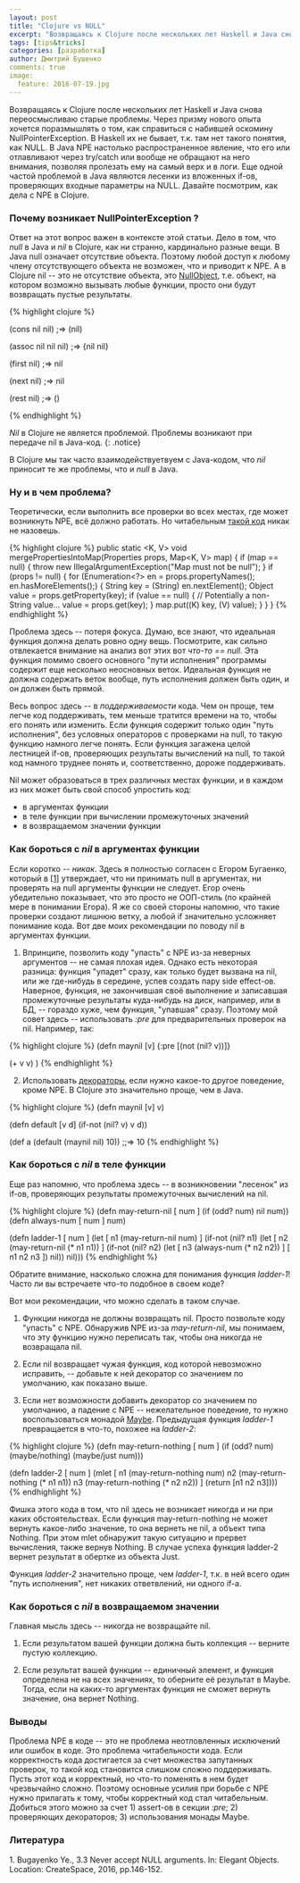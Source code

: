 ```yaml
---
layout: post
title: "Clojure vs NULL"
excerpt: "Возвращаясь к Clojure после нескольких лет Haskell и Java снова переосмысливаю старые проблемы. Через призму нового опыта хочется поразмышлять о том, как справиться с набившей оскомину NullPointerException. В Haskell их не бывает, т.к. там нет такого понятия, как NULL. В Java NPE настолько распространенное явление, что его или отлавливают через try/catch или вообще не обращают на него внимания, позволяя пролезать ему на самый верх и в логи. Еще одной частой проблемой в Java являются лесенки из вложенных if-ов, проверяющих входные параметры на NULL. А как дела с NPE в Clojure?"
tags: [tips&tricks]
categories: [разработка]
author: Дмитрий Бушенко
comments: true
image:
  feature: 2016-07-19.jpg
---
```


Возвращаясь к Clojure после нескольких лет Haskell и Java снова переосмысливаю старые проблемы. Через призму нового опыта хочется поразмышлять о том, как справиться с набившей оскомину NullPointerException. В Haskell их не бывает, т.к. там нет такого понятия, как NULL. В Java NPE настолько распространенное явление, что его или отлавливают через try/catch или вообще не обращают на него внимания, позволяя пролезать ему на самый верх и в логи. Еще одной частой проблемой в Java являются лесенки из вложенных if-ов, проверяющих входные параметры на NULL. Давайте посмотрим, как дела с NPE в Clojure.

### Почему возникает NullPointerException ?

Ответ на этот вопрос важен в контексте этой статьи. Дело в том, что *null* в Java и *nil* в Clojure, как ни странно, кардинально разные вещи. В Java null означает отсутствие объекта. Поэтому любой доступ к любому члену отсутствующего объекта не возможен, что и приводит к NPE. А в Clojure nil -- это не отсутствие объекта, это [NullObject](https://en.wikipedia.org/wiki/Null_Object_pattern), т.е. объект, на котором возможно вызывать любые функции, просто они будут возвращать пустые результаты.


{% highlight clojure %}

(cons nil nil)
;=> (nil)

(assoc nil nil nil)
;=> {nil nil}

(first nil)
;=> nil

(next nil)
;=> nil

(rest nil)
;=> ()

{% endhighlight %}


*Nil* в Clojure не является проблемой. Проблемы возникают при передаче nil в Java-код.
{: .notice}

В Clojure мы так часто взаимодействуетвуем с Java-кодом, что *nil* приносит те же проблемы, что и *null* в Java.

### Ну и в чем проблема?

Теоретически, если выполнить все проверки во всех местах, где может возникнуть NPE, всё должно работать. Но читабельным [такой код](https://github.com/spring-projects/spring-framework/blob/master/spring-core/src/main/java/org/springframework/util/CollectionUtils.java) никак не назовешь.

{% highlight clojure %}
public static <K, V> void mergePropertiesIntoMap(Properties props, Map<K, V> map) {
		if (map == null) {
			throw new IllegalArgumentException("Map must not be null");
		}
		if (props != null) {
			for (Enumeration<?> en = props.propertyNames(); en.hasMoreElements();) {
				String key = (String) en.nextElement();
				Object value = props.getProperty(key);
				if (value == null) {
					// Potentially a non-String value...
					value = props.get(key);
				}
				map.put((K) key, (V) value);
			}
		}
	}
{% endhighlight %}

Проблема здесь -- потеря фокуса. Думаю, все знают, что идеальная функция должна делать ровно одну вещь. Посмотрите, как сильно отвлекается внимание на анализ вот этих вот *что-то == null*. Эта функция помимо своего основного "пути исполнения" программы содержит еще несколько неосновных веток. Идеальная функция не должна содержать веток вообще, путь исполнения должен быть один, и он должен быть прямой.

Весь вопрос здесь -- в *поддерживаемости* кода. Чем он проще, тем легче код поддерживать, тем меньше тратится времени на то, чтобы его понять или изменить. Если функция содержит только один "путь исполнения", без условных операторов с проверками на null, то такую функцию намного легче понять. Если функция загажена целой лестницей if-ов, проверяющих результаты вычислений на null, то такой код намного труднее понять и, соответственно, дороже поддерживать.

Nil может образоваться в трех различных местах функции, и в каждом из них может быть свой способ упростить код:

- в аргументах функции
- в теле функции при вычислении промежуточных значений
- в возвращаемом значении функции

### Как бороться с *nil* в аргументах функции

Если коротко -- *никак*. Здесь я полностью согласен с Егором Бугаенко, который в [[1]](#book1) утверждает, что ни принимать null в аргументах, ни проверять на null аргументы функции не следует. Егор очень убедительно показывает, что это просто не ООП-стиль (по крайней мере в понимании Егора). Я же со своей стороны напомню, что такие проверки создают лишнюю ветку, а любой if значительно усложняет понимание кода. Вот две моих рекомендации по поводу nil в аргументах функции.

1) Впринципе, позволить коду "упасть" с NPE из-за неверных аргументов -- не самая плохая идея. Однако есть некоторая разница: функция "упадет" сразу, как только будет вызвана на nil, или же где-нибудь в середине, успев создать пару side effect-ов. Наверное, функция, не закончившая своё выполнение и записавшая промежуточные результаты куда-нибудь на диск, например, или в БД, -- гораздо хуже, чем функция, "упавшая" сразу. Поэтому мой совет здесь -- использовать *:pre* для предварительных проверок на nil. Например, так:

{% highlight clojure %}
(defn maynil [v]
   {:pre [(not (nil? v))]}

   (+ v v)
 )
{% endhighlight %}

2) Использовать [декораторы](http://www.yegor256.com/2016/01/26/defensive-programming.html), если нужно какое-то другое поведение, кроме NPE. В Clojure это значительно проще, чем в Java.

{% highlight clojure %}
(defn maynil [v] v)

 (defn default [v d]
   (if-not (nil? v)
     v
     d))

 (def a (default (maynil nil) 10)) ;;=> 10
{% endhighlight %}

### Как бороться с *nil* в теле функции

Еще раз напомню, что проблема здесь -- в возникновении "лесенок" из if-ов, проверяющих результаты промежуточных вычислений на nil.

{% highlight clojure %}
(defn may-return-nil [ num ] (if (odd? num) nil num))
 (defn always-num [ num ] num)

 (defn ladder-1 [ num ]
   (let [ n1 (may-return-nil num) ]
       (if-not (nil? n1)
         (let [ n2 (may-return-nil (* n1 n1)) ]
              (if-not (nil? n2)
                (let [ n3 (always-num (* n2 n2)) ]
                     [ n1 n2 n3 ])
                nil))
         nil)))
{% endhighlight %}

Обратите внимание, насколько сложна для понимания функция *ladder-1*! Часто ли вы встречаете что-то подобное в своем коде?

Вот мои рекомендации, что можно сделать в таком случае.

1) Функции никогда не должны возвращать nil. Просто позвольте коду "упасть" с NPE. Обнаружив NPE из-за *may-return-nil*, мы понимаем, что эту функцию нужно переписать так, чтобы она никогда не возвращала nil.

2) Если nil возвращает чужая функция, код которой невозможно исправить, -- добавьте к ней декоратор со значением по умолчанию, как показано выше.

3) Если нет возможности добавить декоратор со значением по умолчанию, а падение с NPE -- нежелательное поведение, то нужно воспользоваться монадой [Maybe](http://funcool.github.io/cats/latest/#maybe). Предыдущая функция *ladder-1* превращается в что-то, похожее на *ladder-2*:

{% highlight clojure %}
(defn may-return-nothing [ num ]
   (if (odd? num)
     (maybe/nothing)
     (maybe/just num)))

 (defn ladder-2 [ num ]
   (mlet [ n1 (may-return-nothing num)
           n2 (may-return-nothing (* n1 n1))
           n3 (may-return-nothing (* n2 n2))
         ]
         (return [n1 n2 n3])))
{% endhighlight %}

Фишка этого кода в том, что nil здесь не возникает никогда и ни при каких обстоятельствах. Если функция may-return-nothing не может вернуть какое-либо значение, то она вернеть не nil, а объект типа Nothing. При этом mlet обнаружит такую ситуацию и прервет вычисления, также вернув Nothing. В случае успеха функция ladder-2 вернет результат в обертке из объекта Just.

Функция *ladder-2* значительно проще, чем *ladder-1*, т.к. в ней всего один "путь исполнения", нет никаких ответвлений, ни одного if-а.

### Как бороться с *nil* в возвращаемом значении

Главная мысль здесь -- никогда не возвращайте nil.

1) Если результатом вашей функции должна быть коллекция -- верните пустую коллекцию.

2) Если результат вашей функции -- единичный элемент, и функция определена не на всех значениях, то оберните её результат в Maybe. Тогда, если на каких-то аргументах функция не сможет вернуть значение, она вернет Nothing.

### Выводы

Проблема NPE в коде -- это не проблема неотловленных исключений или ошибок в коде. Это проблема читабельности кода. Если корректность кода достигается за счет множества запутанных проверок, то такой код становится слишком сложно поддерживать. Пусть этот код и корректный, но что-то поменять в нем будет чрезвычайно сложно. Поэтому основные усилия при борьбе с NPE нужно прилагать к тому, чтобы корректный код стал читабельным. Добиться этого можно за счет 1) assert-ов в секции *:pre*; 2) проверяющих декораторов; 3) использования монады Maybe.

### Литература

<div id="book1">1. Bugayenko Ye., 3.3 Never accept NULL arguments. In: Elegant Objects. Location: CreateSpace, 2016, pp.146-152.</div>


